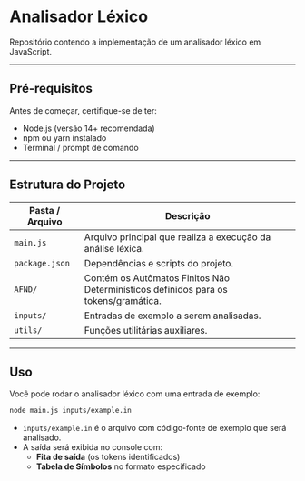 # Analisador Léxico

Repositório contendo a implementação de um analisador léxico em JavaScript.

---

## Pré-requisitos

Antes de começar, certifique-se de ter:

- Node.js (versão 14+ recomendada)  
- npm ou yarn instalado  
- Terminal / prompt de comando  

---

## Estrutura do Projeto

| Pasta / Arquivo | Descrição |
|------------------|-----------|
| `main.js` | Arquivo principal que realiza a execução da análise léxica. |
| `package.json` | Dependências e scripts do projeto. |
| `AFND/` | Contém os Autômatos Finitos Não Determinísticos definidos para os tokens/gramática. |
| `inputs/` | Entradas de exemplo a serem analisadas. |
| `utils/` | Funções utilitárias auxiliares. |

---

## Uso

Você pode rodar o analisador léxico com uma entrada de exemplo:

```bash
node main.js inputs/example.in
```

- `inputs/example.in` é o arquivo com código-fonte de exemplo que será analisado.
- A saída será exibida no console com:
  - **Fita de saída** (os tokens identificados)
  - **Tabela de Símbolos** no formato especificado

